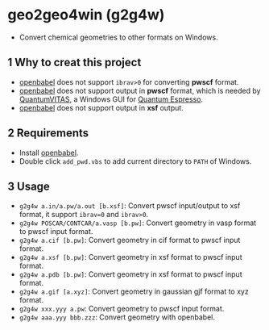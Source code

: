 # geo2geo4win (g2g4w)
* Convert chemical geometries to other formats on Windows.

## 1 Why to creat this project 
* [openbabel](https://github.com/openbabel/openbabel) does not support `ibrav>0` for converting **pwscf** format. 
* [openbabel](https://github.com/openbabel/openbabel) does not support output in **pwscf** format, which is needed by [QuantumVITAS](https://www.quantumvitas.org/ "QuantumVITAS"), a Windows GUI for [Quantum Espresso](https://www.quantum-espresso.org/ "Quantum Espresso"). 
* [openbabel](https://github.com/openbabel/openbabel) does not support output in **xsf** output. 

## 2 Requirements
* Install [openbabel](https://github.com/openbabel/openbabel).
* Double click `add_pwd.vbs` to add current directory to `PATH` of Windows.

## 3 Usage
* `g2g4w a.in/a.pw/a.out [b.xsf]`: Convert pwscf input/output to xsf format, it support `ibrav=0` and `ibrav>0`.
* `g2g4w POSCAR/CONTCAR/a.vasp [b.pw]`: Convert geometry in vasp format to pwscf input format. 
* `g2g4w a.cif [b.pw]`: Convert geometry in cif format to pwscf input format.
* `g2g4w a.xsf [b.pw]`: Convert geometry in xsf format to pwscf input format.
* `g2g4w a.pdb [b.pw]`: Convert geometry in xsf format to pwscf input format.
* `g2g4w a.gif [a.xyz]`: Convert geometry in gaussian gjf format to xyz format.
* `g2g4w xxx.yyy a.pw`: Convert geometry to pwscf input format.
* `g2g4w aaa.yyy bbb.zzz`: Convert geometry with openbabel.

